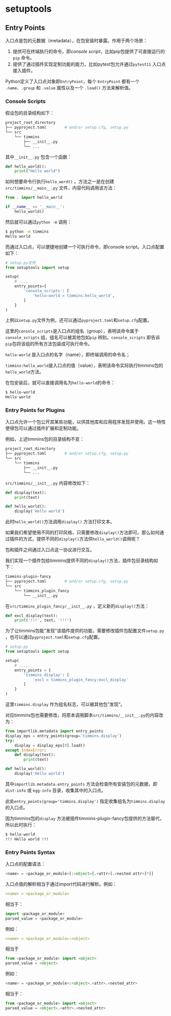# setuptools
## Entry Points
入口点是包的元数据（metadata），在包安装时暴露。作用于两个场景：

1. 提供可在终端执行的命令，即*console script*，比如pip包提供了可直接运行的`pip` 命令。
2. 提供了通过插件实现定制功能的能力，比如pytest包允许通过`pytest11` 入口点接入插件。

Python定义了入口点对象即`EntryPoint`，每个 `EntryPoint` 都有一个 `.name`、`.group` 和 `.value` 属性以及一个 `.load()` 方法来解析值。

### Console Scripts
假设包的目录结构如下：

```bash
project_root_directory
├── pyproject.toml        # and/or setup.cfg, setup.py
└── src
    └── timmins
        ├── __init__.py
        └── ...
```
其中`__init__.py` 包含一个函数：

```python
def hello_world():
    print("Hello world")
```
如何想要命令行执行`hello_word()` ，方法之一是在创建`src/timmins/__main__.py` 文件，内容代码调用该方法：

```python
from . import hello_world

if __name__ == '__main__':
    hello_world()
```
然后就可以通过`python -m` 调用：

```bash
$ python -m timmins
Hello world
```
而通过入口点，可以便捷地创建一个可执行命令，即console script。入口点配置如下：

```python
# setup.py文件
from setuptools import setup

setup(
    # ...,
    entry_points={
        'console_scripts': [
            'hello-world = timmins:hello_world',
        ]
    }
)
```
上例以`setup.py`文件为例，还可以通过`pyproject.toml`和`setup.cfg`配置。

这里的`console_scripts`是入口点的组名（group），表明该命令属于`console_scripts` 组，组名可以被其他包如`pip` 辨别。`console_scripts` 即告诉`pip`包将该组的所有方法包装成可执行命令。

`hello-world` 是入口点的名字（name），即终端调用的命令名；

`timmins:hello_world`是入口点的值（value），表明该命令实际执行timmins包的`hello_world`方法。

在包安装后，就可以直接调用名为`hello-world`的命令：

```bash
$ hello-world
Hello world
```
### Entry Points for Plugins
入口点允许一个包公开其某些功能，以供其他库和应用程序发现并使用。这一特性使得包可以通过插件扩展和定制功能。

例如，上述timmins包的目录结构不变：

```bash
project_root_directory
├── pyproject.toml        # and/or setup.cfg, setup.py
└── src
    └── timmins
        ├── __init__.py
        └── ...

```
`src/timmins/__init__.py` 内容修改如下：

```python
def display(text):
    print(text)

def hello_world():
    display('Hello world')
```
此时`hello_world()`方法调用`display()` 方法打印文本。

如果我们希望使用不同的打印风格，只需要修改`display()`方法即可。那么如何通过插件的方式，提供不同的`display()`方法供`hello_world()`调用呢？

包和插件之间通过入口点这一协议进行交互。

我们实现一个插件包给timmins提供不同的`display()`方法，插件包目录结构如下：

```bash
timmins-plugin-fancy
├── pyproject.toml        # and/or setup.cfg, setup.py
└── src
    └── timmins_plugin_fancy
        └── __init__.py
```
在`src/timmins_plugin_fancy/__init__.py` ，定义新的`display()`方法：

```python
def excl_display(text):
    print('!!!', text, '!!!')
```
为了让timmins包能“发现”该插件提供的功能，需要修改插件包配置文件`setup.py` ，也可以通过`pyproject.toml`和`setup.cfg`配置。

```python
# setup.py
from setuptools import setup

setup(
    # ...,
    entry_points = {
        'timmins.display': [
            'excl = timmins_plugin_fancy:excl_display'
        ]
    }
)
```
这里`timmins.display` 作为组名标志，可以被其他包“发现“。

对应timmins包也需要修改，将原本调用脚本`src/timmins/__init__.py`的内容改为：

```python
from importlib.metadata import entry_points
display_eps = entry_points(group='timmins.display')
try:
    display = display_eps[0].load()
except IndexError:
    def display(text):
        print(text)

def hello_world():
    display('Hello world')
```
其中`importlib.metadata.entry_points` 方法会检查所有安装包的元数据，即`dist-info` 或 `egg-info` 目录，收集其中的入口点。

此处`entry_points(group='timmins.display')` 指定收集组名为`timmins.display`的入口点。

因为timmins包的`display` 方法被插件timmins-plugin-fancy包提供的方法替代，所以此时执行：

```bash
$ hello-world
!!! Hello world !!!
```
### Entry Points Syntax
入口点的配置语法：

```python
<name> = <package_or_module>[:<object>[.<attr>[.<nested-attr>]*]]
```
入口点值的解析相当于通过import代码进行解析。例如：

```yaml
<name> = <package_or_module>
```
相当于：

```python
import <package_or_module>
parsed_value = <package_or_module>
```
例如：

```yaml
<name> = <package_or_module>:<object>
```
相当于

```python
from <package_or_module> import <object>
parsed_value = <object>
```
例如：

```python
<name> = <package_or_module>:<object>.<attr>.<nested_attr>
```
相当于：

```python
from <package_or_module> import <object>
parsed_value = <object>.<attr>.<nested_attr>
```